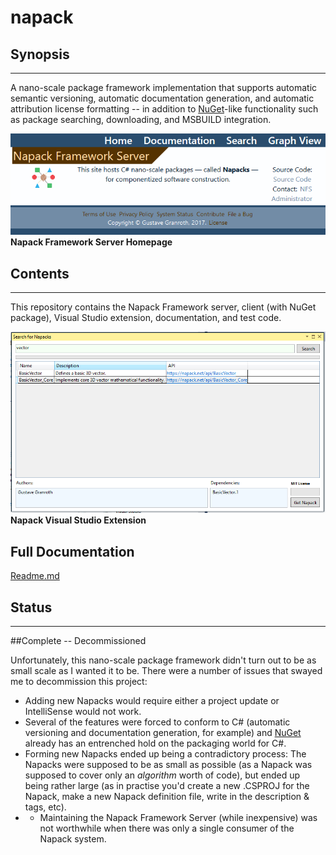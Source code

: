 # napack
## Synopsis
-----------
A nano-scale package framework implementation that supports automatic semantic versioning, automatic documentation generation, and automatic attribution license formatting -- in addition to [NuGet](https://www.nuget.org/)-like functionality such as package searching, downloading, and MSBUILD integration.

![Screenshot of the homepage](./HomePage.png)
**Napack Framework Server Homepage**

## Contents
---------
This repository contains the Napack Framework server, client (with NuGet package), Visual Studio extension, documentation, and test code.

![Screenshot of the Visual Studio Extension](./Screenshot.png)
**Napack Visual Studio Extension**

## Full Documentation
[Readme.md](./server/Content/docs/Readme.md)

## Status
---------
##Complete -- Decommissioned

Unfortunately, this nano-scale package framework didn't turn out to be as small scale as I wanted it to be. There were a number of issues that swayed me to decommission this project:
- Adding new Napacks would require either a project update or IntelliSense would not work.
- Several of the features were forced to conform to C#  (automatic versioning and documentation generation, for example) and [NuGet](https://www.nuget.org/) already has an entrenched hold on the packaging world for C#.
- Forming new Napacks ended up being a contradictory process: The Napacks were supposed to be as small as possible (as a Napack was supposed to cover only an *algorithm* worth of code), but ended up being rather large (as in practise you'd create a new .CSPROJ for the Napack, make a new Napack definition file, write in the description & tags, etc).
- - Maintaining the Napack Framework Server (while inexpensive) was not worthwhile when there was only a single consumer of the Napack system.





